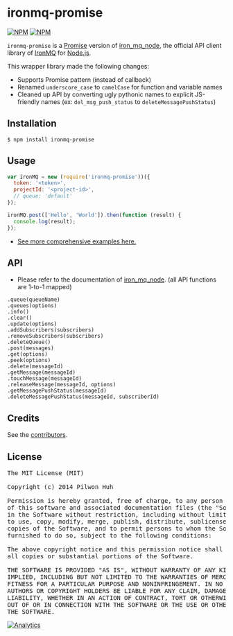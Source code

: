 # ironmq-promise


[![NPM](https://nodei.co/npm/ironmq-promise.png?downloads=false&stars=false)](https://npmjs.org/package/ironmq-promise) [![NPM](https://nodei.co/npm-dl/ironmq-promise.png?months=6)](https://npmjs.org/package/ironmq-promise)

`ironmq-promise` is a [Promise](https://developer.mozilla.org/en-US/docs/Web/JavaScript/Reference/Global_Objects/Promise) version of [iron_mq_node](https://github.com/iron-io/iron_mq_node), the official API client library of [IronMQ](http://www.iron.io/mq) for [Node.js](http://nodejs.org/).

This wrapper library made the following changes:

* Supports Promise pattern (instead of callback)
* Renamed `underscore_case` to `camelCase` for function and variable names
* Cleaned up API by converting ugly pythonic names to explicit JS-friendly names (ex: `del_msg_push_status` to `deleteMessagePushStatus`)


## Installation

    $ npm install ironmq-promise


## Usage

```js
var ironMQ = new (require('ironmq-promise'))({
  token: '<token>',
  projectId: '<project-id>',
  // queue: 'default'
});

ironMQ.post(['Hello', 'World']).then(function (result) {
  console.log(result);
});
```

* [See more comprehensive examples here.](https://github.com/pilwon/node-ironmq-promise/tree/master/examples)


## API

* Please refer to the documentation of [iron_mq_node](https://github.com/iron-io/iron_mq_node). (all API functions are 1-to-1 mapped)

```text
.queue(queueName)
.queues(options)
.info()
.clear()
.update(options)
.addSubscribers(subscribers)
.removeSubscribers(subscribers)
.deleteQueue()
.post(messages)
.get(options)
.peek(options)
.delete(messageId)
.getMessage(messageId)
.touchMessage(messageId)
.releaseMessage(messageId, options)
.getMessagePushStatus(messageId)
.deleteMessagePushStatus(messageId, subscriberId)
```


## Credits

  See the [contributors](https://github.com/pilwon/node-ironmq-promise/graphs/contributors).


## License

<pre>
The MIT License (MIT)

Copyright (c) 2014 Pilwon Huh

Permission is hereby granted, free of charge, to any person obtaining a copy
of this software and associated documentation files (the "Software"), to deal
in the Software without restriction, including without limitation the rights
to use, copy, modify, merge, publish, distribute, sublicense, and/or sell
copies of the Software, and to permit persons to whom the Software is
furnished to do so, subject to the following conditions:

The above copyright notice and this permission notice shall be included in
all copies or substantial portions of the Software.

THE SOFTWARE IS PROVIDED "AS IS", WITHOUT WARRANTY OF ANY KIND, EXPRESS OR
IMPLIED, INCLUDING BUT NOT LIMITED TO THE WARRANTIES OF MERCHANTABILITY,
FITNESS FOR A PARTICULAR PURPOSE AND NONINFRINGEMENT. IN NO EVENT SHALL THE
AUTHORS OR COPYRIGHT HOLDERS BE LIABLE FOR ANY CLAIM, DAMAGES OR OTHER
LIABILITY, WHETHER IN AN ACTION OF CONTRACT, TORT OR OTHERWISE, ARISING FROM,
OUT OF OR IN CONNECTION WITH THE SOFTWARE OR THE USE OR OTHER DEALINGS IN
THE SOFTWARE.
</pre>


[![Analytics](https://ga-beacon.appspot.com/UA-47034562-20/node-ironmq-promise/readme?pixel)](https://github.com/pilwon/node-ironmq-promise)

